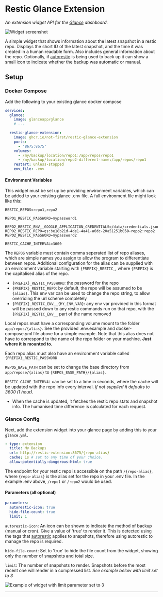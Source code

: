 # Restic Glance Extension
_An extension widget API for the [Glance](https://github.com/glanceapp/glance) dashboard._

![Widget screenshot](https://github.com/user-attachments/assets/15b0dc61-6328-4222-8282-ec64691a239b)

A simple widget that shows information about the latest snapshot in a restic repo.
Displays the short ID of the latest snapshot, and the time it was created in a human readable form. Also includes general information about the repo.
Optionally, if [autorestic](https://autorestic.vercel.app/) is being used to back up it can show a small icon to indicate whether the backup was automatic or manual.

## Setup
### Docker Compose
Add the following to your existing glance docker compose
```yml
services:
  glance:
    image: glanceapp/glance
    # ...

  restic-glance-extension:
    image: ghcr.io/not-first/restic-glance-extension
    ports:
      - '8675:8675'
    volumes:
      - /my/backup/location/repo1:/app/repos/repo1
      - /my/backup/location/repo2-different-name:/app/repos/repo1
    restart: unless-stopped
    env_file: .env
```
#### Environment Variables
This widget must be set up be providing environment variables, which can be added to your existing glance .env file. A full environment file might look like this:
```env
RESTIC_REPOS=repo1,repo2

REPO1_RESTIC_PASSWORD=mypassword1

REPO2_RESTIC_ENV__GOOGLE_APPLICATION_CREDENTIALS=/data/credentials.json
REPO2_RESTIC_REPO=gs:be18b21d-4de1-4a41-a6dc-20a51251b058-repo2:repo2
REPO2_RESTIC_PASSWORD=mypassword2

RESTIC_CACHE_INTERVAL=3600
```

The `REPOS` variable must contain comma seperated list of repo aliases, which are simple names you assign to allow the program to differentiate between repos. Additional configuration for the alias can be supplied with an environment variable starting with `{PREFIX}_RESTIC_`, where `{PREFIX}` is the capitalised alias of the repo.
  - `{PREFIX}_RESTIC_PASSWORD`: the password for the repo
  - `{PREFIX}_RESTIC_REPO`: by default, the repo will be assumed to be `{alias}`. This env var can be used to change the repo string, to allow overriding the url scheme completely
  - `{PREFIX}_RESTIC_ENV__{MY_ENV_VAR}`: any env var provided in this format will be passed down to any restic commands run on that repo, with the `{PREFIX}_RESTIC_ENV__` part of the name removed

Local repos must have a corresponding volume mount to the folder `app/repos/{alias}`. See the provided .env.example and docker-compose.yml file above for a simple example.
Note that this alias does not have to correspond to the name of the repo folder on your machine. **Just where it is mounted to.**

Each repo alias must also have an environment variable called `{PREFIX}_RESTIC_PASSWORD`

`REPOS_BASE_PATH` can be set to change the base directory from `app/repose/{alias}` to `{REPOS_BASE_PATH}/{alias}`.

`RESTIC_CACHE_INTERVAL` can be set to a time in seconds, where the cache will be updated with the repo info every interval. _If not supplied it defaults to 3600 (1 hour)._
  - When the cache is updated, it fetches the restic repo stats and snapshot info. The humanised time difference is calculated for each request.

### Glance Config
Next, add the extension widget into your glance page by adding this to your `glance.yml`.
```yml
- type: extension
  title: My Backups
  url: http://restic-extension:8675/{repo-alias}
  cache: 1s # set to any time of your choice.
  allow-potentially-dangerous-html: true
```
The endpoint for your restic repo is accessible on the path `/{repo-alias}`, where `{repo-alias}` is the alias set for the repo in your .env file. In the example .env above, `/repo1` or `/repo2` would be used.

#### Parameters (all optional)
```yml
parameters:
  autorestic-icon: true
  hide-file-count: true
  limit: 1
```

`autorestic-icon`: An icon can be shown to indicate the method of backup (manual or cron). Give a value of 'true' to render it.
This is detected using the tags that [autorestic](https://autorestic.vercel.app/) applies to snapshots, therefore using autorestic to manage the repo is required.

`hide-file-count`: Set to 'true' to hide the file count from the widget, showing only the number of snapshots and total size.

`limit`: The number of snapshots to render. Snapshots before the most recent one will render in a compressed list. _See example below with limit set to 3_

![Example of widget with limit parameter set to 3](https://github.com/user-attachments/assets/26bf76ba-9c57-431d-94a0-f9516941dcdb)

---
